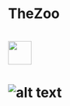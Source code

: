 # TheZoo
# <img src="https://github.com/chronis98/TheZoo/blob/master/Firebase_chat.png" width="48">
# ![alt text](https://github.com/chronis98/TheZoo/blob/master/Firebase_chat.png?raw=false)
